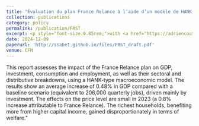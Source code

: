 ```yaml
---
title: "Évaluation du plan France Relance à l’aide d’un modèle de HANK *[Evaluation of the France Relance programme using a HANK model]*"
collection: publications
category: policy
permalink: /publication/FRST
excerpt: <p style="font-size:0.85rem;">with <a href="https://adriencouturier.com/"> Adrien Couturier,</a> <a href="https://benjaminmoll.com/"> Ben Moll,</a> and <a href="https://www.r2rsquared.com/"> Ricardo Reis</a></p> <p style="font-size:0.85rem;"> We use a HANK-type model to evaluate the impact of France Relance fiscal stimulus, run in the aftermath of the pandemic, on the French economy, both in terms of the aggregate variables and the gain distribution across households. </p>
date: 2024-12-09
paperurl: 'http://ssabet.github.io/files/FRST_draft.pdf'
venue: CFM
---
```

This report assesses the impact of the France Relance plan on GDP, investment, consumption and employment, as well as their sectoral and distributive breakdowns, using a HANK‑type macroeconomic model. The results show an average increase of 0.48% in GDP compared with a baseline scenario (equivalent to 206,000 quarterly jobs), driven mainly by investment. The effects on the price level are small in 2023 (a 0.8% increase attributable to France Relance). The richest households, benefiting more from higher capital income, gained disproportionately in terms of welfare."
